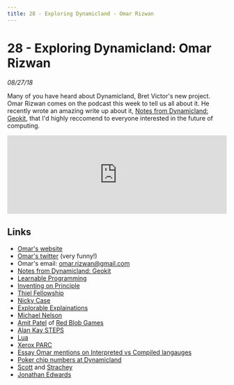 ```yaml
---
title: 28 - Exploring Dynamicland - Omar Rizwan
---
```


# 28 - Exploring Dynamicland: Omar Rizwan

_08/27/18_

Many of you have heard about Dynamicland, Bret Victor's new project. Omar Rizwan comes on the podcast this week to tell us all about it. He recently wrote an amazing write up about it, [Notes from Dynamicland: Geokit](https://rsnous.com/posts/notes-from-dynamicland-geokit/), that I'd highly reccomend to everyone interested in the future of computing.

<iframe src="https://omny.fm/shows/future-of-coding/28-exploring-dynamicland-omar-rizwan/embed" width="100%" height="180" frameborder="0"></iframe>

## Links

- [Omar's website](https://rsnous.com/)
- [Omar's twitter](https://twitter.com/rsnous) (very funny!)
- Omar's email: omar.rizwan@gmail.com
- [Notes from Dynamicland: Geokit](https://rsnous.com/posts/notes-from-dynamicland-geokit/)
- [Learnable Programming](http://worrydream.com/LearnableProgramming/)
- [Inventing on Principle](https://vimeo.com/36579366)
- [Thiel Fellowship](https://thielfellowship.org/)
- [Nicky Case](https://ncase.me/)
- [Explorable Explainations](https://explorabl.es/)
- [Michael Nelson](http://michaelnielsen.org/)
- [Amit Patel](https://twitter.com/redblobgames) of [Red Blob Games](https://www.redblobgames.com/)
- [Alan Kay STEPS](http://www.vpri.org/pdf/tr2012001_steps.pdf)
- [Lua](https://www.lua.org/)
- [Xerox PARC](<https://en.wikipedia.org/wiki/PARC_(company)>)
- [Essay Omar mentions on Interpreted vs Compiled langauges](http://fexpr.blogspot.com/2016/08/interpreted-programming-languages.html)
- [Poker chip numbers at Dynamicland](http://futureofcoding.org/notes/bret-victor/dynamicland#videos)
- [Scott](https://en.wikipedia.org/wiki/Dana_Scott) and [Strachey](https://en.wikipedia.org/wiki/Christopher_Strachey)
- [Jonathan Edwards](http://alarmingdevelopment.org)
